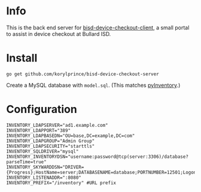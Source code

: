 # Info

This is the back end server for [bisd-device-checkout-client](https://github.com/korylprince/bisd-device-checkout-client), a small portal to assist in device checkout at Bullard ISD.

# Install

```
go get github.com/korylprince/bisd-device-checkout-server
```

Create a MySQL database with `model.sql`. (This matches [pyInventory](https://github.com/korylprince/pyInventory).)

# Configuration

    INVENTORY_LDAPSERVER="ad1.example.com"
    INVENTORY_LDAPPORT="389"
    INVENTORY_LDAPBASEDN="OU=base,DC=example,DC=com"
    INVENTORY_LDAPGROUP="Admin Group"
    INVENTORY_LDAPSECURITY="starttls"
    INVENTORY_SQLDRIVER="mysql"
    INVENTORY_INVENTORYDSN="username:password@tcp(server:3306)/database?parseTime=true"
    INVENTORY_SKYWARDDSN="DRIVER={Progress};HostName=server;DATABASENAME=database;PORTNUMBER=12501;LogonID=username;PASSWORD=password"
    INVENTORY_LISTENADDR=":8080"
    INVENTORY_PREFIX="/inventory" #URL prefix

